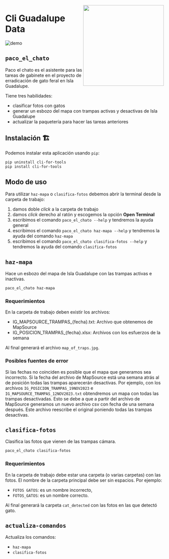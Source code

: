 <a href="https://www.islas.org.mx/"><img src="https://www.islas.org.mx/img/logo.svg" align="right" width="256" /></a>
# Cli Guadalupe Data


![demo](https://github.com/IslasGECI/kanban/assets/53709062/faed1c14-9a41-4125-8140-fa58c3910cd2)

## `paco_el_chato`
Paco el chato es el asistente para las tareas de gabinete en el proyecto de erradicación de gato
feral en Isla Guadalupe.

Tiene tres habilidades:
- clasificar fotos con gatos
- generar un esbozo del mapa con trampas activas y desactivas de Isla Guadalupe
- actualizar la paquetería para hacer las tareas anteriores

## Instalación 🏗️
Podemos instalar esta aplicación usando `pip`:
```shell
pip uninstall cli-for-tools
pip install cli-for-tools
```

## Modo de uso
Para utilizar `haz-mapa` o `clasifica-fotos` debemos abrir la terminal desde la carpeta de trabajo:
1. damos doble _click_ a la carpeta de trabajo
1. damos _click_ derecho al ratón y escogemos la opción **Open Terminal**
1. escribimos el comando `paco_el_chato --help` y tendremos la ayuda general
1. escribimos el comando `paco_el_chato haz-mapa --help` y tendremos la ayuda del comando `haz-mapa`
1. escribimos el comando `paco_el_chato clasifica-fotos --help` y tendremos la ayuda del comando `clasifica-fotos`

## `haz-mapa`
Hace un esbozo del mapa de Isla Guadalupe con las trampas activas e inactivas.

``` sh
paco_el_chato haz-mapa
```

### Requerimientos
En la carpeta de trabajo deben existir los archivos:
- IG_MAPSOURCE_TRAMPAS_{fecha}.txt: Archivo que obtenemos de MapSource
- IG_POSICION_TRAMPAS_{fecha}.xlsx: Archivos con los esfuerzos de la semana

Al final generará el archivo `map_of_traps.jpg`.

### Posibles fuentes de error
Si las fechas no coinciden es posible que el mapa que generamos sea incorrecto.
Si la fecha del archivo de MapSource está una semana atrás al de posición todas las trampas aparecerán desactivas.
Por ejemplo, con los archivos `IG_POSICION_TRAMPAS_19NOV2023` e `IG_MAPSOURCE_TRAMPAS_12NOV2023.txt` obtendremos un mapa con todas las trampas desactivadas. 
Esto se debe a que a partir del archivo de MapSource generamos un nuevo archivo csv con fecha de una semana después.
Este archivo reescribe el original poniendo todas las trampas desactivas.


## `clasifica-fotos`
Clasifica las fotos que vienen de las trampas cámara.

``` sh
paco_el_chato clasifica-fotos
```

### Requerimientos
En la carpeta de trabajo debe estar una carpeta (o varias carpetas) con las fotos.
El nombre de la carpeta principal debe ser sin espacios. Por ejemplo:
- `FOTOS GATOS`: es un nombre incorrecto,
- `FOTOS_GATOS`: es un nombre correcto.


Al final generará la carpeta `cat_detected` con las fotos en las que detectó gato.

## `actualiza-comandos`
Actualiza los comandos:
- `haz-mapa`
- `clasifica-fotos`
